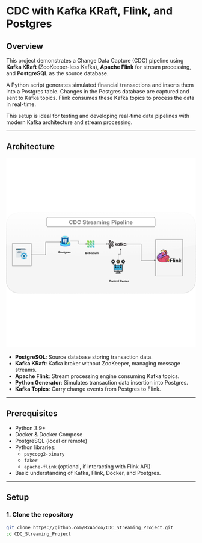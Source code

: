 # CDC with Kafka KRaft, Flink, and Postgres

## Overview

This project demonstrates a Change Data Capture (CDC) pipeline using **Kafka KRaft** (ZooKeeper-less Kafka), **Apache Flink** for stream processing, and **PostgreSQL** as the source database.

A Python script generates simulated financial transactions and inserts them into a Postgres table. Changes in the Postgres database are captured and sent to Kafka topics. Flink consumes these Kafka topics to process the data in real-time.

This setup is ideal for testing and developing real-time data pipelines with modern Kafka architecture and stream processing.

---

## Architecture

![System Architecture](CDC.png)

- **PostgreSQL**: Source database storing transaction data.
- **Kafka KRaft**: Kafka broker without ZooKeeper, managing message streams.
- **Apache Flink**: Stream processing engine consuming Kafka topics.
- **Python Generator**: Simulates transaction data insertion into Postgres.
- **Kafka Topics**: Carry change events from Postgres to Flink.

---

## Prerequisites

- Python 3.9+
- Docker & Docker Compose
- PostgreSQL (local or remote)
- Python libraries:
  - `psycopg2-binary`
  - `faker`
  - `apache-flink` (optional, if interacting with Flink API)
- Basic understanding of Kafka, Flink, Docker, and Postgres.

---

## Setup

### 1. Clone the repository

```bash
git clone https://github.com/RxAbdoo/CDC_Streaming_Project.git
cd CDC_Streaming_Project
